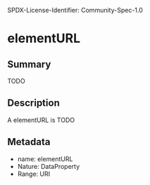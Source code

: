 SPDX-License-Identifier: Community-Spec-1.0

# elementURL

## Summary

TODO

## Description

A elementURL is TODO

## Metadata

- name: elementURL
- Nature: DataProperty
- Range: URI

